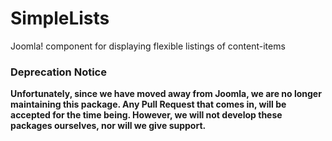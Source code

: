 SimpleLists
===========
Joomla! component for displaying flexible listings of content-items

### Deprecation Notice
**Unfortunately, since we have moved away from Joomla, we are no longer maintaining this package. Any Pull Request that comes in, will be accepted for the time being. However, we will not develop these packages ourselves, nor will we give support.**
